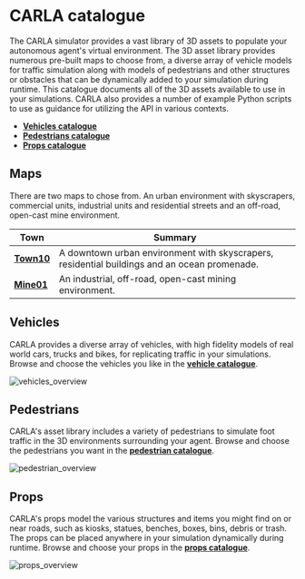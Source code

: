 # CARLA catalogue

The CARLA simulator provides a vast library of 3D assets to populate your autonomous agent's virtual environment. The 3D asset library provides numerous pre-built maps to choose from, a diverse array of vehicle models for traffic simulation along with models of pedestrians and other structures or obstacles that can be dynamically added to your simulation during runtime. This catalogue documents all of the 3D assets available to use in your simulations. CARLA also provides a number of example Python scripts to use as guidance for utilizing the API in various contexts.

* [__Vehicles catalogue__](catalogue_vehicles.md)
* [__Pedestrians catalogue__](catalogue_pedestrians.md)
* [__Props catalogue__](catalogue_props.md)
<!-- * [__Script catalogue__](catalogue_scripts.md) -->

## Maps

There are two maps to chose from. An urban environment with skyscrapers, commercial units, industrial units and residential streets and an off-road, open-cast mine environment.

| Town       | Summary |
| -----------| ------  |
| [__Town10__](map_town10.md) | A downtown urban environment with skyscrapers, residential buildings and an ocean promenade.|
| [__Mine01__](map_mine.md) | An industrial, off-road, open-cast mining environment. |

## Vehicles

CARLA provides a diverse array of vehicles, with high fidelity models of real world cars, trucks and bikes, for replicating traffic in your simulations. Browse and choose the vehicles you like in the [__vehicle catalogue__](catalogue_vehicles.md).

![vehicles_overview](../img/catalogue/vehicles/vehicle_montage.webp)

## Pedestrians

CARLA's asset library includes a variety of pedestrians to simulate foot traffic in the 3D environments surrounding your agent. Browse and choose the pedestrians you want in the [__pedestrian catalogue__](catalogue_pedestrians.md).

![pedestrian_overview](../img/catalogue/pedestrians/pedestrians_overview.webp)

## Props

CARLA's props model the various structures and items you might find on or near roads, such as kiosks, statues, benches, boxes, bins, debris or trash. The props can be placed anywhere in your simulation dynamically during runtime. Browse and choose your props in the [__props catalogue__](catalogue_props.md).

![props_overview](../img/catalogue/props/props_overview.webp)

<!-- ## Scripts

CARLA comes provided with a library of example scripts that can be used to explore maps, vehicles or use as guidance for using the API in various contexts. You could also use them as the basis for your own scripts. Choose a script for your application in the [__scripts catalogue__](catalogue_scripts.md). -->